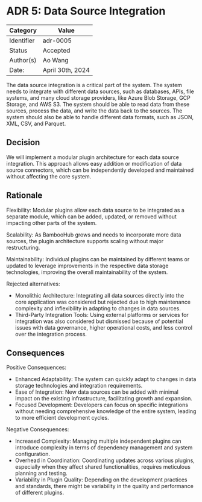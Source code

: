 # ADR 5: Data Source Integration

| Category   | Value            |
| ---------- | ---------------- |
| Identifier | adr-0005         |
| Status     | Accepted         |
| Author(s)  | Ao Wang          |
| Date:      | April 30th, 2024 |

The data source integration is a critical part of the system. The system needs to integrate with different data sources, such as databases, APIs, file systems, and many cloud storage providers, like Azure Blob Storage, GCP Storage, and AWS S3. The system should be able to read data from these sources, process the data, and write the data back to the sources. The system should also be able to handle different data formats, such as JSON, XML, CSV, and Parquet.

## Decision

We will implement a modular plugin architecture for each data source integration. This approach allows easy addition or modification of data source connectors, which can be independently developed and maintained without affecting the core system.

## Rationale

Flexibility: Modular plugins allow each data source to be integrated as a separate module, which can be added, updated, or removed without impacting other parts of the system.

Scalability: As BambooHub grows and needs to incorporate more data sources, the plugin architecture supports scaling without major restructuring.

Maintainability: Individual plugins can be maintained by different teams or updated to leverage improvements in the respective data storage technologies, improving the overall maintainability of the system.

Rejected alternatives:

- Monolithic Architecture: Integrating all data sources directly into the core application was considered but rejected due to high maintenance complexity and inflexibility in adapting to changes in data sources.
- Third-Party Integration Tools: Using external platforms or services for integration was also considered but dismissed because of potential issues with data governance, higher operational costs, and less control over the integration process.


## Consequences

Positive Consequences:
  - Enhanced Adaptability: The system can quickly adapt to changes in data storage technologies and integration requirements.
  - Ease of Integration: New data sources can be added with minimal impact on the existing infrastructure, facilitating growth and expansion.
  - Focused Development: Developers can focus on specific integrations without needing comprehensive knowledge of the entire system, leading to more efficient development cycles.

Negative Consequences:
  - Increased Complexity: Managing multiple independent plugins can introduce complexity in terms of dependency management and system configuration.
  - Overhead in Coordination: Coordinating updates across various plugins, especially when they affect shared functionalities, requires meticulous planning and testing.
  - Variability in Plugin Quality: Depending on the development practices and standards, there might be variability in the quality and performance of different plugins.
